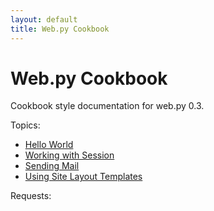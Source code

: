 ```yaml
---
layout: default
title: Web.py Cookbook
---
```


# Web.py Cookbook

Cookbook style documentation for web.py 0.3. 

Topics:

* [Hello World](/cookbook/helloworld)
* [Working with Session](/cookbook/sessions)
* [Sending Mail](/cookbook/sendmail)
* [Using Site Layout Templates](/cookbook/layout_template)

Requests:

